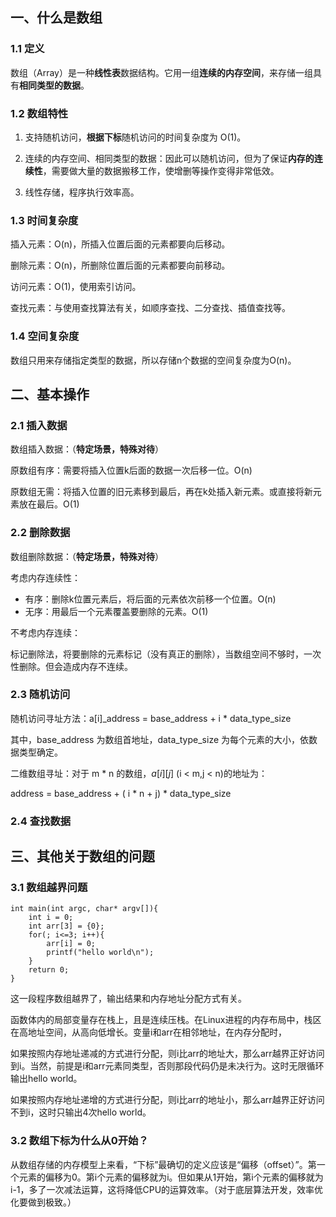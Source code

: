 ## 一、什么是数组

### 1.1 定义

数组（Array）是一种**线性表**数据结构。它用一组**连续的内存空间**，来存储一组具有**相同类型的数据**。

### 1.2 数组特性

1.   支持随机访问，**根据下标**随机访问的时间复杂度为 O(1)。

2.   连续的内存空间、相同类型的数据：因此可以随机访问，但为了保证**内存的连续性**，需要做大量的数据搬移工作，使增删等操作变得非常低效。

3.   线性存储，程序执行效率高。

### 1.3 时间复杂度

插入元素：O(n)，所插入位置后面的元素都要向后移动。

删除元素：O(n)，所删除位置后面的元素都要向前移动。

访问元素：O(1)，使用索引访问。

查找元素：与使用查找算法有关，如顺序查找、二分查找、插值查找等。

### 1.4 空间复杂度

数组只用来存储指定类型的数据，所以存储n个数据的空间复杂度为O(n)。



## 二、基本操作

### 2.1 插入数据

数组插入数据：（**特定场景，特殊对待**）

原数组有序：需要将插入位置k后面的数据一次后移一位。O(n)

原数组无需：将插入位置的旧元素移到最后，再在k处插入新元素。或直接将新元素放在最后。O(1)



### 2.2 删除数据

数组删除数据：（**特定场景，特殊对待**）

考虑内存连续性：

-   有序：删除k位置元素后，将后面的元素依次前移一个位置。O(n)
-   无序：用最后一个元素覆盖要删除的元素。O(1)

不考虑内存连续：

标记删除法，将要删除的元素标记（没有真正的删除），当数组空间不够时，一次性删除。但会造成内存不连续。



### 2.3 随机访问

随机访问寻址方法：a[i]_address = base_address + i * data_type_size

其中，base_address 为数组首地址，data_type_size 为每个元素的大小，依数据类型确定。

二维数组寻址：对于 m * n 的数组，$a [ i ][ j ]$ (i < m,j < n)的地址为：

address = base_address + ( i * n + j) * data_type_size



### 2.4 查找数据



## 三、其他关于数组的问题

### 3.1 数组越界问题

```
int main(int argc, char* argv[]){
    int i = 0;
    int arr[3] = {0};
    for(; i<=3; i++){
        arr[i] = 0;
        printf("hello world\n");
    }
    return 0;
}
```

这一段程序数组越界了，输出结果和内存地址分配方式有关。

函数体内的局部变量存在栈上，且是连续压栈。在Linux进程的内存布局中，栈区在高地址空间，从高向低增长。变量i和arr在相邻地址，在内存分配时，

如果按照内存地址递减的方式进行分配，则i比arr的地址大，那么arr越界正好访问到i。当然，前提是i和arr元素同类型，否则那段代码仍是未决行为。这时无限循环输出hello world。

如果按照内存地址递增的方式进行分配，则i比arr的地址小，那么arr越界正好访问不到i，这时只输出4次hello world。



### 3.2 数组下标为什么从0开始？

从数组存储的内存模型上来看，“下标”最确切的定义应该是“偏移（offset）”。第一个元素的偏移为0。第i个元素的偏移就为i。但如果从1开始，第i个元素的偏移就为i-1，多了一次减法运算，这将降低CPU的运算效率。（对于底层算法开发，效率优化要做到极致。）